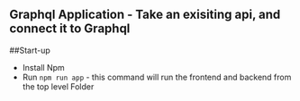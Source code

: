 
## Graphql Application - Take an exisiting api, and connect it to Graphql


##Start-up

- Install Npm
- Run `npm run app` - this command will run the frontend and backend from the top level Folder
